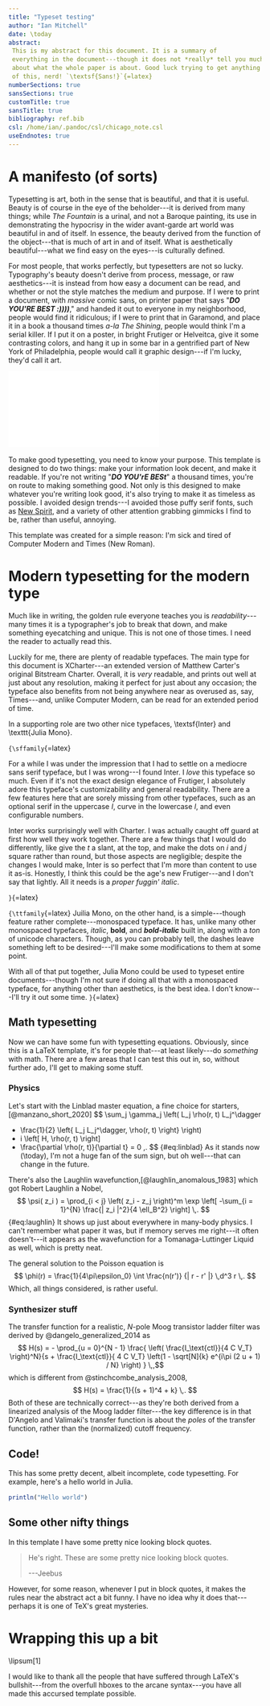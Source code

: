 ```yaml
---
title: "Typeset testing"
author: "Ian Mitchell"
date: \today
abstract:
 This is my abstract for this document. It is a summary of
 everything in the document---though it does not *really* tell you much
 about what the whole paper is about. Good luck trying to get anything out
 of this, nerd! `\textsf{Sans!}`{=latex}
numberSections: true
sansSections: true
customTitle: true
sansTitle: true
bibliography: ref.bib
csl: /home/ian/.pandoc/csl/chicago_note.csl
useEndnotes: true
---
```


# A manifesto (of sorts)
Typesetting is art, both in the sense that is beautiful, and that it is 
useful. Beauty is of course in the eye of the beholder---it is derived
from many things; while *The Fountain* is a urinal, and not a Baroque
painting, its use in demonstrating the hypocrisy in the wider avant-garde
art world was beautiful in and of itself. In essence, the beauty derived
from the function of the object---that is much of art in and of itself.
What is aesthetically beautiful---what we find easy on the eyes---is
culturally defined.

For most people, that works perfectly, but typesetters are not so lucky. 
Typography's beauty doesn't derive from process, message, or raw 
aesthetics---it is instead from how easy a document can be read, and 
whether or not the style matches the medium and purpose. If I were to 
print a document, with *massive* comic sans, on printer paper that says 
"***DO YOU'RE BEST :))))***," and handed it out to everyone in my 
neighborhood, people would find it ridiculous; if I were to print that in 
Garamond, and place it in a book a thousand times *a-la The Shining*, 
people would think I'm a serial killer. If I put it on a poster, in bright 
Frutiger or Helveitca, give it some contrasting colors, and hang it up in 
some bar in a gentrified part of New York of Philadelphia, people would 
call it graphic design---if I'm lucky, they'd call it art.

![Behold: the dude.](img/theDude.pdf)

To make good typesetting, you need to know your purpose. This template is
designed to do two things: make your information look decent, and make it 
readable. If you're not writing "***DO YOU'rE BESt***" a thousand times, 
you're on route to making something good. Not only is this designed to
make whatever you're writing look good, it's also trying to make it as
timeless as possible. I avoided design trends---I avoided those puffy
serif fonts, such as [New Spirit][ns], and a variety of other attention
grabbing gimmicks I find to be, rather than useful, annoying.

This template was created for a simple reason: I'm sick and tired of
Computer Modern and Times (New Roman).

[ns]: https://fonts.adobe.com/fonts/new-spirit


# Modern typesetting for the modern type
Much like in writing, the golden rule everyone teaches you is
*readability*---many times it is a typographer's job to break that down, 
and make something eyecatching and unique. This is not one of those times. 
I need the reader to actually read this.

Luckily for me, there are plenty of readable typefaces. The main type for
this document is XCharter---an extended version of Matthew Carter's
original Bitstream Charter. Overall, it is *very* readable, and prints out
well at just about any resolution, making it perfect for just about any
occasion; the typeface also benefits from not being anywhere near as
overused as, say, Times---and, unlike Computer Modern, can be read for an
extended period of time.

In a supporting role are two other nice typefaces, \textsf{Inter} and
\texttt{Julia Mono}.

`{\sffamily`{=latex}

For a while I was under the impression that I had to settle on a mediocre
sans serif typeface, but I was wrong---I found Inter. I *love* this
typeface so much. Even if it's not the exact design elegance of Frutiger,
I absolutely adore this typeface's customizability and general readability.
There are a few features here that are sorely missing from other typefaces,
such as an optional serif in the uppercase *I*, curve in the lowercase *l*,
and even configurable numbers.

Inter works surprisingly well with Charter. I was actually caught off guard
at first how well they work together. There are a few things that I would
do differently, like give the *t* a slant, at the top, and make the dots
on *i* and *j* square rather than round, but those aspects are negligible;
despite the changes I would make, Inter is so perfect that I'm more than
content to use it as-is. Honestly, I think this could be the age's new
Frutiger---and I don't say that lightly. All it needs is a *proper fuggin'
italic*.

`}`{=latex}

`{\ttfamily`{=latex}
Juilia Mono, on the other hand, is a simple---though feature rather
complete---monospaced typeface. It has, unlike many other monospaced
typefaces, *italic*, **bold**, and ***bold-italic*** built in, along with
a *ton* of unicode characters. Though, as you can probably tell, the
dashes leave something left to be desired---I'll make some modifications
to them at some point.

With all of that put together, Julia Mono could be used to typeset entire
documents---though I'm not sure if doing all that with a monospaced 
typeface, for anything other than aesthetics, is the best idea. I don't
know---I'll try it out some time.
`}`{=latex}

## Math typesetting
Now we can have some fun with typesetting equations. Obviously, since this
is a LaTeX template, it's for people that---at least likely---do 
*something* with math. There are a few areas that I can test this out in,
so, without further ado, I'll get to making some stuff.


### Physics
Let's start with the Linblad master equation, a fine
choice for starters,[@manzano_short_2020]
$$ \sum_j \gamma_j \left( L_j \rho(r, t) L_j^\dagger
- \frac{1}{2} \left\{ L_j L_j^\dagger, \rho(r, t) \right\} \right)
- i \left[ H, \rho(r, t) \right]
- \frac{\partial \rho(r, t)}{\partial t} = 0 \,. $$ {#eq:linblad}
As it stands now (\today), I'm not a huge fan of the sum sign, but oh
well---that can change in the future.

There's also the Laughlin wavefunction,[@laughlin_anomalous_1983] which 
got Robert Laughlin a Nobel,
$$ \psi( z_i ) = \prod_{i < j} \left( z_i - z_j \right)^m
\exp \left[ -\sum_{i = 1}^{N} \frac{| z_i |^2}{4 \ell_B^2}
\right] \,. $$ {#eq:laughlin}
It shows up just about everywhere in many-body physics. I can't remember
what paper it was, but if memory serves me right---it often
doesn't---it appears as the wavefunction for a Tomanaga-Luttinger Liquid
as well, which is pretty neat.

The general solution to the Poisson equation is
$$ \phi(r) = \frac{1}{4\pi\epsilon_0} \int \frac{n(r')}
{| r - r' |} \,d^3 r \,. $$
Which, all things considered, is rather useful.


### Synthesizer stuff
The transfer function for a realistic, $N$-pole Moog transistor ladder 
filter was derived by @dangelo_generalized_2014 as
$$ H(s) = - \prod_{u = 0}^{N - 1} \frac{
\left( \frac{I_\text{ctl}}{4 C V_T} \right)^N}{s + \frac{I_\text{ctl}}{
4 C V_T} \left(1 - \sqrt[N]{k} e^{i\pi (2 u + 1) / N} \right) } \,,$$
which is different from @stinchcombe_analysis_2008,
$$ H(s) = \frac{1}{(s + 1)^4 + k} \,. $$
Both of these are technically correct---as they're both derived from a
linearized analysis of the Moog ladder filter---the key difference is
in that D'Angelo and Valimaki's transfer function is about the *poles* of 
the transfer function, rather than the (normalized) cutoff frequency.


## Code!
This has some pretty decent, albeit incomplete, code typesetting. For
example, here's a hello world in Julia.
```julia
println("Hello world")
```

## Some other nifty things
In this template I have some pretty nice looking block quotes.

> He's right. These are some pretty nice looking block quotes.
>
> ---Jeebus

However, for some reason, whenever I put in block quotes, it makes the
rules near the abstract act a bit funny. I have no idea why it does
that---perhaps it is one of TeX's great mysteries.


# Wrapping this up a bit
\lipsum[1]

I would like to thank all the people that have suffered through LaTeX's
bullshit---from the overfull hboxes to the arcane syntax---you have all
made this accursed template possible.


